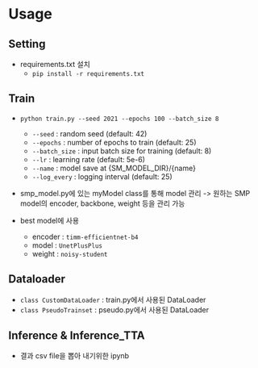 # Usage
## Setting
- requirements.txt 설치 
  - `pip install -r requirements.txt`

## Train
- `python train.py --seed 2021 --epochs 100 --batch_size 8`
  - `--seed` : random seed (default: 42)
  - `--epochs` : number of epochs to train (default: 25)
  - `--batch_size` : input batch size for training (default: 8)
  - `--lr` : learning rate (default: 5e-6)
  - `--name` : model save at {SM_MODEL_DIR}/{name}
  - `--log_every` : logging interval (default: 25)

- smp_model.py에 있는 myModel class를 통해 model 관리 -> 원하는 SMP model의 encoder, backbone, weight 등을 관리 가능
- best model에 사용
  - encoder : `timm-efficientnet-b4`
  - model : `UnetPlusPlus`
  - weight : `noisy-student`

## Dataloader
- `class CustomDataLoader` : train.py에서 사용된 DataLoader
- `class PseudoTrainset` : pseudo.py에서 사용된 DataLoader

## Inference & Inference_TTA
- 결과 csv file을 뽑아 내기위한 ipynb
